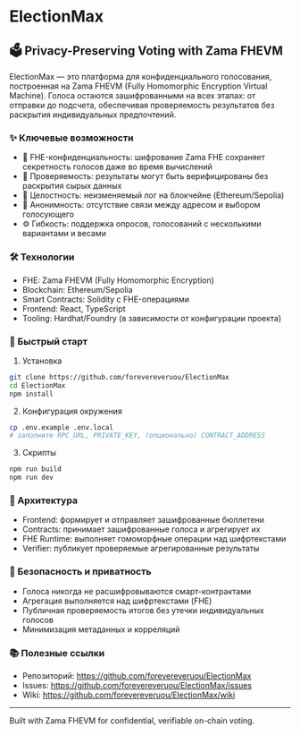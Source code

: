 # ElectionMax

## 🗳️ Privacy-Preserving Voting with Zama FHEVM

ElectionMax — это платформа для конфиденциального голосования, построенная на Zama FHEVM (Fully Homomorphic Encryption Virtual Machine). Голоса остаются зашифрованными на всех этапах: от отправки до подсчета, обеспечивая проверяемость результатов без раскрытия индивидуальных предпочтений.

### ✨ Ключевые возможности

- 🔐 FHE-конфиденциальность: шифрование Zama FHE сохраняет секретность голосов даже во время вычислений
- 🧾 Проверяемость: результаты могут быть верифицированы без раскрытия сырых данных
- 🧭 Целостность: неизменяемый лог на блокчейне (Ethereum/Sepolia)
- 👤 Анонимность: отсутствие связи между адресом и выбором голосующего
- ⚙️ Гибкость: поддержка опросов, голосований с несколькими вариантами и весами

### 🛠️ Технологии

- FHE: Zama FHEVM (Fully Homomorphic Encryption)
- Blockchain: Ethereum/Sepolia
- Smart Contracts: Solidity с FHE-операциями
- Frontend: React, TypeScript
- Tooling: Hardhat/Foundry (в зависимости от конфигурации проекта)

### 🚀 Быстрый старт

1) Установка
```bash
git clone https://github.com/forevereveruou/ElectionMax
cd ElectionMax
npm install
```

2) Конфигурация окружения
```bash
cp .env.example .env.local
# заполните RPC_URL, PRIVATE_KEY, (опционально) CONTRACT_ADDRESS
```

3) Скрипты
```bash
npm run build
npm run dev
```

### 🧩 Архитектура

- Frontend: формирует и отправляет зашифрованные бюллетени
- Contracts: принимает зашифрованные голоса и агрегирует их
- FHE Runtime: выполняет гомоморфные операции над шифртекстами
- Verifier: публикует проверяемые агрегированные результаты

### 🔐 Безопасность и приватность

- Голоса никогда не расшифровываются смарт-контрактами
- Агрегация выполняется над шифртекстами (FHE)
- Публичная проверяемость итогов без утечки индивидуальных голосов
- Минимизация метаданных и корреляций

### 📚 Полезные ссылки

- Репозиторий: https://github.com/forevereveruou/ElectionMax
- Issues: https://github.com/forevereveruou/ElectionMax/issues
- Wiki: https://github.com/forevereveruou/ElectionMax/wiki

---

Built with Zama FHEVM for confidential, verifiable on-chain voting.
